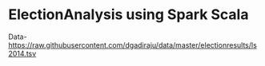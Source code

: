 # ElectionAnalysis  using Spark Scala
Data-https://raw.githubusercontent.com/dgadiraju/data/master/electionresults/ls2014.tsv
